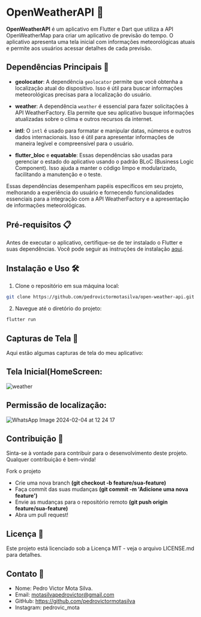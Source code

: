 # OpenWeatherAPI 📱

**OpenWeatherAPI** é um aplicativo em Flutter e Dart que utiliza a API OpenWeatherMap para criar um aplicativo de previsão do tempo. O aplicativo apresenta uma tela inicial com informações meteorológicas atuais e permite aos usuários acessar detalhes de cada previsão.


## Dependências Principais 🚀

- **geolocator**: A dependência `geolocator` permite que você obtenha a localização atual do dispositivo. Isso é útil para buscar informações meteorológicas precisas para a localização do usuário.

- **weather**: A dependência `weather` é essencial para fazer solicitações à API WeatherFactory. Ela permite que seu aplicativo busque informações atualizadas sobre o clima e outros recursos da internet.

- **intl**: O `intl` é usado para formatar e manipular datas, números e outros dados internacionais. Isso é útil para apresentar informações de maneira legível e compreensível para o usuário.

- **flutter_bloc** e **equatable**: Essas dependências são usadas para gerenciar o estado do aplicativo usando o padrão BLoC (Business Logic Component). Isso ajuda a manter o código limpo e modularizado, facilitando a manutenção e o teste.

Essas dependências desempenham papéis específicos em seu projeto, melhorando a experiência do usuário e fornecendo funcionalidades essenciais para a integração com a API WeatherFactory e a apresentação de informações meteorológicas.

## Pré-requisitos 📋

Antes de executar o aplicativo, certifique-se de ter instalado o Flutter e suas dependências. Você pode seguir as instruções de instalação [aqui](https://flutter.dev/docs/get-started/install).

## Instalação e Uso 🛠️

1. Clone o repositório em sua máquina local:

```bash
git clone https://github.com/pedrovictormotasilva/open-weather-api.git
```
2. Navegue até o diretório do projeto:
   
```bash
flutter run
```

## Capturas de Tela 📸

Aqui estão algumas capturas de tela do meu aplicativo:

## **Tela Inicial(HomeScreen:**
![weather](https://github.com/pedrovictormotasilva/weatherApi/assets/92291111/5172cadf-5573-4a87-ac32-482382838a64)

  

## **Permissão de localização:**
  
![WhatsApp Image 2024-02-04 at 12 24 17](https://github.com/pedrovictormotasilva/weatherApi/assets/92291111/ba82c488-a644-406e-9b4a-0480dfd2baed)





## Contribuição 🤝

Sinta-se à vontade para contribuir para o desenvolvimento deste projeto. Qualquer contribuição é bem-vinda!

Fork o projeto
- Crie uma nova branch **(git checkout -b feature/sua-feature)**
- Faça commit das suas mudanças **(git commit -m 'Adicione uma nova feature')**
- Envie as mudanças para o repositório remoto **(git push origin feature/sua-feature)**
- Abra um pull request!

## Licença 📄
Este projeto está licenciado sob a Licença MIT - veja o arquivo LICENSE.md para detalhes.

## Contato 📧
- Nome: Pedro Victor Mota Silva.
- Email: motasilvapedrovictor@gmail.com
- GitHub: https://github.com/pedrovictormotasilva
- Instagram: pedrovic_mota
